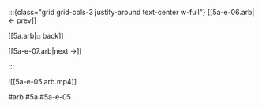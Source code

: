 :::{class="grid grid-cols-3 justify-around text-center w-full"}
[[5a-e-06.arb|← prev]]

[[5a.arb|⌂ back]]

[[5a-e-07.arb|next →]]

:::

![[5a-e-05.arb.mp4]]

#arb #5a #5a-e-05

